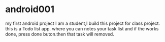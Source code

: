 # android001
my first android project
I am a student,I build this project for class project.
this is a Todo list app. where you can notes your task list and if the works done, press done buton.then that task will removed.
